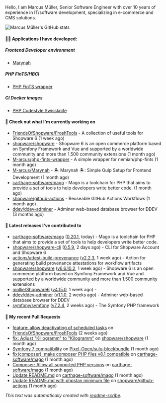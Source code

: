 Hello, I am Marcus Müller, Senior Software Engineer with over 10 years of experience in IT/software development, specializing in e-commerce and CMS solutions.

![Marcus Müller's GitHub stats](https://github-readme-stats-six-peach-60.vercel.app/api?username=M-arcus&show=reviews,prs_merged,prs_merged_percentage&show_icons=true&rank_icon=default&number_format=long&disable_animations=true&cache_seconds=86400)

#### 👨‍💻 Applications I have developed:

##### Frontend Developer environment
- [Marynah](https://github.com/M-arcus/Marynah)

##### PHP FinTS/HBCI
- [PHP FinTS wrapper](https://github.com/M-arcus/php-fints-wrapper)

##### CI Docker images
- [PHP Codestyle Swissknife](https://github.com/M-arcus/php-codestyle-swissknife-docker)

#### 👷 Check out what I'm currently working on

- [FriendsOfShopware/FroshTools](https://github.com/FriendsOfShopware/FroshTools) - A collection of useful tools for Shopware 6 (1 week ago)
- [shopware/shopware](https://github.com/shopware/shopware) - Shopware 6 is an open commerce platform based on Symfony Framework and Vue and supported by a worldwide community and more than 1.500 community extensions (1 month ago)
- [M-arcus/php-fints-wrapper](https://github.com/M-arcus/php-fints-wrapper) - A simple wrapper for nemiah/php-fints (1 month ago)
- [M-arcus/Marynah](https://github.com/M-arcus/Marynah) - 🏝️ Marynah 🏝️: Simple Gulp Setup for Frontend Development (1 month ago)
- [carthage-software/mago](https://github.com/carthage-software/mago) - Mago is a toolchain for PHP that aims to provide a set of tools to help developers write better code. (1 month ago)
- [shopware/github-actions](https://github.com/shopware/github-actions) - Reuseable GitHub Actions Workflows (1 month ago)
- [ddev/ddev-adminer](https://github.com/ddev/ddev-adminer) - Adminer web-based database browser for DDEV (3 months ago)

#### 🔭 Latest releases I've contributed to

- [carthage-software/mago](https://github.com/carthage-software/mago) ([0.20.1](https://github.com/carthage-software/mago/releases/tag/0.20.1), today) - Mago is a toolchain for PHP that aims to provide a set of tools to help developers write better code.
- [shopware/shopware-cli](https://github.com/shopware/shopware-cli) ([0.5.9](https://github.com/shopware/shopware-cli/releases/tag/0.5.9), 2 days ago) - CLI for Shopware Account and Shopware 6
- [actions/attest-build-provenance](https://github.com/actions/attest-build-provenance) ([v2.2.3](https://github.com/actions/attest-build-provenance/releases/tag/v2.2.3), 1 week ago) - Action for generating build provenance attestations for workflow artifacts
- [shopware/shopware](https://github.com/shopware/shopware) ([v6.6.10.2](https://github.com/shopware/shopware/releases/tag/v6.6.10.2), 1 week ago) - Shopware 6 is an open commerce platform based on Symfony Framework and Vue and supported by a worldwide community and more than 1.500 community extensions
- [mollie/Shopware6](https://github.com/mollie/Shopware6) ([v4.15.0](https://github.com/mollie/Shopware6/releases/tag/v4.15.0), 1 week ago) - 
- [ddev/ddev-adminer](https://github.com/ddev/ddev-adminer) ([v1.1.0](https://github.com/ddev/ddev-adminer/releases/tag/v1.1.0), 2 weeks ago) - Adminer web-based database browser for DDEV
- [symfony/symfony](https://github.com/symfony/symfony) ([v7.2.4](https://github.com/symfony/symfony/releases/tag/v7.2.4), 2 weeks ago) - The Symfony PHP framework

#### 🔨 My recent Pull Requests

- [feature: allow deactivating of scheduled tasks](https://github.com/FriendsOfShopware/FroshTools/pull/316) on [FriendsOfShopware/FroshTools](https://github.com/FriendsOfShopware/FroshTools) (2 weeks ago)
- [fix: Adjust &#34;Killogramm&#34; to &#34;Kilogramm&#34;](https://github.com/shopware/shopware/pull/6669) on [shopware/shopware](https://github.com/shopware/shopware) (1 month ago)
- [Symfony 7 compatibility](https://github.com/Pixel-Open/sulu-blockbundle/pull/1) on [Pixel-Open/sulu-blockbundle](https://github.com/Pixel-Open/sulu-blockbundle) (1 month ago)
- [fix(composer): make composer PHP files v8.1 compatible](https://github.com/carthage-software/mago/pull/57) on [carthage-software/mago](https://github.com/carthage-software/mago) (1 month ago)
- [Composer: Allow all supported PHP versions](https://github.com/carthage-software/mago/pull/52) on [carthage-software/mago](https://github.com/carthage-software/mago) (1 month ago)
- [Update README.md](https://github.com/carthage-software/mago/pull/51) on [carthage-software/mago](https://github.com/carthage-software/mago) (1 month ago)
- [Update README.md with phpstan minimum file](https://github.com/shopware/github-actions/pull/55) on [shopware/github-actions](https://github.com/shopware/github-actions) (1 month ago)

*This text was automatically created with [readme-scribe](https://github.com/muesli/readme-scribe).*
